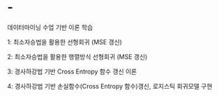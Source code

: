 # -
데이터마이닝 수업 기반 이론 학습

1: 최소자승법을 활용한 선형회귀 (MSE 갱신)

2: 최소자승법을 활용한 행렬방식 선형회귀 (MSE 갱신)

3: 경사하강법 기반 Cross Entropy 함수 갱신 이론

4: 경사하강법 기반 손실함수(Cross Entropy 함수)갱신, 로지스틱 회귀모델 구현
